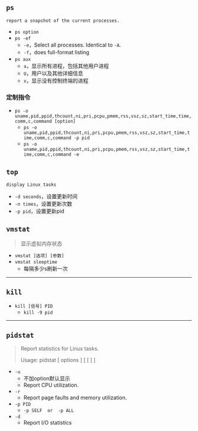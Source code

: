 ## `ps`
	report a snapshot of the current processes.

- `ps option`
- `ps -ef`
	- `-e`，Select all processes. Identical to `-A`.
	- `-f`，does full-format listing
- `ps aux`
    -  `a`，显示所有进程，包括其他用户进程
    - `U`，用户以及其他详细信息
    - `x`，显示没有控制终端的进程

### **定制指令**

- `ps -o uname,pid,ppid,thcount,ni,pri,pcpu,pmem,rss,vsz,sz,start_time,time,comm,c,command [option]`
	- `ps -o uname,pid,ppid,thcount,ni,pri,pcpu,pmem,rss,vsz,sz,start_time,time,comm,c,command -p pid`
	- `ps -o uname,pid,ppid,thcount,ni,pri,pcpu,pmem,rss,vsz,sz,start_time,time,comm,c,command -e`



## `top`
	display Linux tasks

- `-d seconds`，设置更新时间
- `-n times`，设置更新次数
- `-p pid`，设置更新pid


## `vmstat`

> 显示虚拟内存状态

- `vmstat [选项] [参数]`
- `vmstat sleeptime`
    - 每隔多少s刷新一次

---

## `kill`

- `kill [信号] PID`
    - `kill -9 pid`





---

## `pidstat`

> Report statistics for Linux tasks.
>
> Usage: pidstat [ options ] [ <interval> [ <count> ] ]

- `-u`
    - 不加option默认显示
    - Report CPU utilization.
- `-r`
    - Report page faults and memory utilization.
- `-p PID`
    - `-p SELF  or  -p ALL`
- `-d`
    - Report I/O statistics